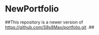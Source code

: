 # NewPortfolio

##This repository is a newer version of https://github.com/S8s8Max/portfolio.git .##

